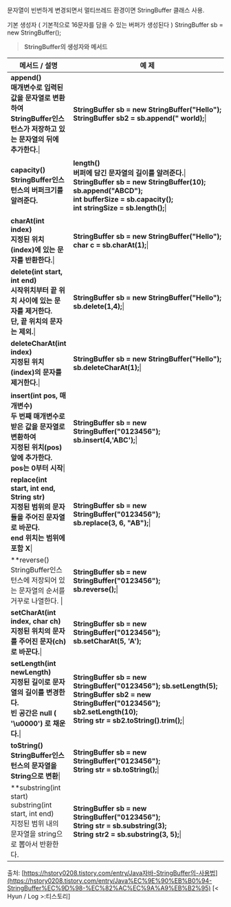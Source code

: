 
문자열이 빈번하게 변경되면서 멀티쓰레드 환경이면 StringBuffer 클래스 사용.

기본 생성자 ( 기본적으로 16문자를 담을 수 있는 버퍼가 생성된다 )
StringBuffer sb = new StringBuffer();

> **StringBuffer의 생성자와 메서드**

| **메서드 / 설명**                                                                                                       | **예 제**                                                                                                                                                                                                    | **결 과**                                                                            |
| ------------------------------------------------------------------------------------------------------------------ | ---------------------------------------------------------------------------------------------------------------------------------------------------------------------------------------------------------- | ---------------------------------------------------------------------------------- |
| **append()**  <br>**매개변수로 입력된 값을 문자열로 변환하여**   <br>**StringBuffer인스턴스가 저장하고 있는 문자열의 뒤에 추가한다.**\|                   | **StringBuffer sb = new StringBuffer("Hello");**  <br>**StringBuffer sb2 = sb.append(" world);**\|                                                                                                         | **( 동일한 객체내에서 문자열 변경)**  <br>**sb = "Hello World"**  <br>**sb2 = "Hello World"**\| |
| **capacity()**  <br>**StringBuffer인스턴스의 버퍼크기를 알려준다.**                                                              | **length()**  <br>**버퍼에 담긴 문자열의 길이를 알려준다.**\|<br>**StringBuffer sb = new StringBuffer(10);**  <br>**sb.append("ABCD");**  <br>**int bufferSize = sb.capacity();**  <br>**int stringSize = sb.length();**\| | **bufferSize = 100  <br>stringSize = 4   <br>(sb에 담긴 문자열이 "ABCD"이므로")**\|          |
| **charAt(int index)**  <br>**지정된 위치(index)에 있는 문자를 반환한다.**\|                                                       | **StringBuffer sb = new StringBuffer("Hello");**  <br>**char c = sb.charAt(1);**\|                                                                                                                         | **c = 'e'**\|                                                                      |
| **delete(int start, int end)**  <br>**시작위치부터 끝 위치 사이에 있는 문자를 제거한다.**  <br>**단, 끝 위치의 문자는 제외.**\|                   | **StringBuffer sb = new StringBuffer("Hello");**  <br>**sb.delete(1,4);**\|                                                                                                                                | **sb = "Heo"**\|                                                                   |
| **deleteCharAt(int index)  <br>지정된 위치(index)의 문자를 제거한다.**\|                                                        | **StringBuffer sb = new StringBuffer("Hello");**  <br>**sb.deleteCharAt(1);**\|                                                                                                                            | **sb = "Hllo"**\|                                                                  |
| **insert(int pos, 매개변수)**  <br>**두 번째 매개변수로 받은 값을 문자열로 변환하여**  <br>**지정된 위치(pos) 앞에 추가한다.**  <br>**pos는 0부터 시작**\| | **StringBuffer sb = new StringBuffer("0123456");**  <br>**sb.insert(4,'ABC');**\|                                                                                                                          | **sb = "0123ABC456"**\|                                                            |
| **replace(int start, int end, String str)**  <br>**지정된 범위의 문자들을 주어진 문자열로 바꾼다.**  <br>**end 위치는 범위에 포함 X**\|        | **StringBuffer sb = new StringBuffer("0123456");**  <br>**sb.replace(3, 6, "AB");**\|                                                                                                                      | **sb = "012AB6"**\|                                                                |
| **reverse()  <br>StringBuffer인스턴스에 저장되어 있는 문자열의 순서를 거꾸로 나열한다. \|                                                   | **StringBuffer sb = new StringBuffer("0123456");**  <br>**sb.reverse();**\|                                                                                                                                | **sb = "6543210"**\|                                                               |
| **setCharAt(int index, char ch)**  <br>**지정된 위치의 문자를 주어진 문자(ch)로 바꾼다.**\|                                          | **StringBuffer sb = new StringBuffer("0123456");**  <br>**sb.setCharAt(5, 'A');**                                                                                                                          | **sb = "01234A6"**\|                                                               |
| **setLength(int newLength)  <br>지정된 길이로 문자열의 길이를 변경한다.  <br>빈 공간은 null ( '\u0000') 로 채운다.**\|                      | **StringBuffer sb = new StringBuffer("0123456");** **sb.setLength(5);** <br>**StringBuffer sb2 = new StringBuffer("0123456");**  <br>**sb2.setLength(10);**  <br>**String str = sb2.toString().trim();**\| | **sb = "01234"**  <br>**sb2 = "0123456    "**  <br>**str = "0123456"**\|           |
| **toString()  <br>StringBuffer인스턴스의 문자열을 String으로 변환**\|                                                           | **StringBuffer sb = new StringBuffer("0123456");**  <br>**String str = sb.toString();**\|                                                                                                                  | **str = "0123456"**\|                                                              |
| **substring(int start)  <br>substring(int start, int end)  <br>지정된 범위 내의 문자열을 string으로 뽑아서 반환한다.                   | **StringBuffer sb = new StringBuffer("0123456");**  <br>**String str = sb.substring(3);**  <br>**String str2 = sb.substring(3, 5);**\|                                                                     | **str = "3456"**  <br>**str2 = "34"**\|                                            |


출처: [https://hstory0208.tistory.com/entry/Java자바-StringBuffer의-사용법](https://hstory0208.tistory.com/entry/Java%EC%9E%90%EB%B0%94-StringBuffer%EC%9D%98-%EC%82%AC%EC%9A%A9%EB%B2%95) [< Hyun / Log >:티스토리]